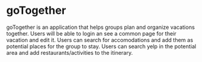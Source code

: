 # goTogether

goTogether is an application that helps groups plan and organize vacations together. 
Users will be able to login an see a common page for their vacation and edit it.
Users can search for accomodations and add them as potential places for the group to stay.
Users can search yelp in the potential area and add restaurants/activities to the itinerary.
